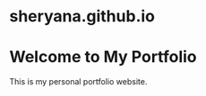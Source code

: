 # sheryana.github.io

<!DOCTYPE html>
<html>
<head>
    <title>My Portfolio</title>
</head>
<body>
    <h1>Welcome to My Portfolio</h1>
    <p>This is my personal portfolio website.</p>
</body>
</html>
